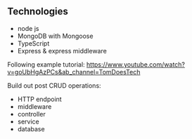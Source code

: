 ## Technologies
 - node js
 - MongoDB with Mongoose
 - TypeScript
 - Express & express middleware


Following example tutorial:
https://www.youtube.com/watch?v=goUbHgAzPCs&ab_channel=TomDoesTech

Build out post CRUD operations:
 
 - HTTP endpoint
 - middleware
 - controller
 - service
 - database